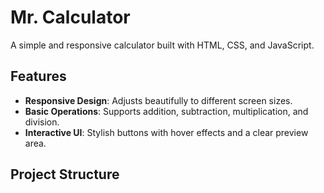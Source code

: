 # Mr. Calculator

A simple and responsive calculator built with HTML, CSS, and JavaScript.

## Features

- **Responsive Design**: Adjusts beautifully to different screen sizes.
- **Basic Operations**: Supports addition, subtraction, multiplication, and division.
- **Interactive UI**: Stylish buttons with hover effects and a clear preview area.

## Project Structure
